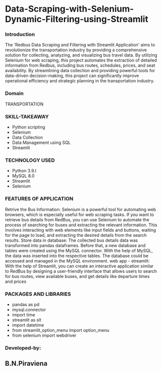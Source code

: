<h1>Data-Scraping-with-Selenium-Dynamic-Filtering-using-Streamlit</h1>
<h3>Introduction</h3>
The 'Redbus Data Scraping and Filtering with Streamlit Application' aims to revolutionize the transportation industry by providing a comprehensive solution for collecting, analyzing, and visualizing bus travel data. By utilizing Selenium for web scraping, this project automates the extraction of detailed information from Redbus, including bus routes, schedules, prices, and seat availability. By streamlining data collection and providing powerful tools for data-driven decision-making, this project can significantly improve operational efficiency and strategic planning in the transportation industry.
<h3>Domain</h3>
TRANSPORTATION
<h3>SKILL-TAKEAWAY</h3>
 <ul><li>Python scripting</li><li>Selenium</li><li>Data Collection</li><li>Data Management using SQL</li><li>Streamlit</li></ul>
<h3>TECHNOLOGY USED</h3>
  <ul>
    <li>Python 3.9.I</li>
     <li>MySQL 8.0</li>
    <li> Streamlit</li>
 <li>Selenium</li>
  </ul>




<h3>FEATURES OF APPLICATION</h3>
Retrive the Bus Information:
  Selenium is a powerful tool for automating web browsers, which is especially useful for web scraping tasks. If you want to retrieve bus details from RedBus, 
 you can use Selenium to automate the process of searching for buses and extracting the relevant information. This involves interacting with web elements 
 like input fields and buttons, waiting for the page to load, and extracting the desired details from the search results.
Store data in database:
The collected bus details data was transformed into pandas dataframes. Before that, a new database and tables were created using the MySQL connector. With the help of MySQL, the data was inserted into the respective tables. The database could be accessed and managed in the MySQL environment.
web app - streamlit:
With the help of Streamlit, you can create an interactive application similar to RedBus by designing a user-friendly interface that allows users to search for bus routes, view available buses, and get details like departure times and prices
<h3>PACKAGES AND LIBRARIES</h3>
<ul><li>pandas as pd</li>
<li>mysql.connector</li>
<li>import time</li>
<li>
streamlit as slt</li>

<li>import datetime</li>
<li>from streamlit_option_menu import option_menu</li>
<li>from selenium import webdriver</li>
</ul>
<h3>Developed-by:</h3>
<h2>B.N.Piraviena</h2>





